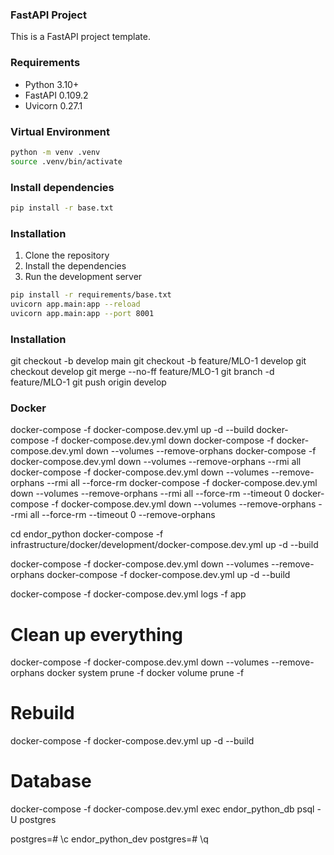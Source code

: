 ### FastAPI Project

This is a FastAPI project template. 

### Requirements

- Python 3.10+
- FastAPI 0.109.2
- Uvicorn 0.27.1


### Virtual Environment

```bash
python -m venv .venv
source .venv/bin/activate
```

### Install dependencies

```bash
pip install -r base.txt
```

### Installation

1. Clone the repository
2. Install the dependencies
3. Run the development server

```bash
pip install -r requirements/base.txt
uvicorn app.main:app --reload
uvicorn app.main:app --port 8001
```

### Installation

git checkout -b develop main
git checkout -b feature/MLO-1 develop
git checkout develop
git merge --no-ff feature/MLO-1
git branch -d feature/MLO-1
git push origin develop

### Docker
docker-compose -f docker-compose.dev.yml up -d --build
docker-compose -f docker-compose.dev.yml down
docker-compose -f docker-compose.dev.yml down --volumes --remove-orphans
docker-compose -f docker-compose.dev.yml down --volumes --remove-orphans --rmi all
docker-compose -f docker-compose.dev.yml down --volumes --remove-orphans --rmi all --force-rm
docker-compose -f docker-compose.dev.yml down --volumes --remove-orphans --rmi all --force-rm --timeout 0
docker-compose -f docker-compose.dev.yml down --volumes --remove-orphans --rmi all --force-rm --timeout 0 --remove-orphans

cd endor_python
docker-compose -f infrastructure/docker/development/docker-compose.dev.yml up -d --build

docker-compose -f docker-compose.dev.yml down --volumes --remove-orphans
docker-compose -f docker-compose.dev.yml up -d --build

docker-compose -f docker-compose.dev.yml logs -f app


# Clean up everything
docker-compose -f docker-compose.dev.yml down --volumes --remove-orphans
docker system prune -f
docker volume prune -f

# Rebuild
docker-compose -f docker-compose.dev.yml up -d --build

# Database
docker-compose -f docker-compose.dev.yml exec endor_python_db psql -U postgres

postgres=# \c endor_python_dev
postgres=# \q
